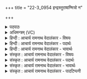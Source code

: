+++
title = "22-3_0954 इन्द्रस्तुराषाण्मित्रो न"

+++
<details><summary>पदपाठः</summary>

इ꣡न्द्रः꣢꣯। तु꣣राषा꣢ट्। मि꣣त्रः꣢। मि꣣। त्रः꣢। न। ज꣣घा꣡न꣢। वृ꣣त्र꣢म्। य꣡तिः꣢꣯। न। बि꣣भे꣡द꣢। ब꣣ल꣢म्। भृ꣡गुः꣢꣯। न। स꣣साहे꣢। श꣡त्रू꣢꣯न्। म꣡दे꣢꣯। सो꣡म꣢꣯स्य। ९५४।
</details>

<details><summary>अधिमन्त्रम् (VC)</summary>

- इन्द्रः
- पावकोऽग्निर्बार्हस्पत्यो वा, गृहपतियविष्ठौ सहसः पुत्रावन्यतरो वा
- बृहती
- मध्यमः
</details>

<details><summary>हिन्दी : आचार्य रामनाथ वेदालंकार - विषयः</summary>

अगले मन्त्र में जीवात्मा के कार्यों का वर्णन है।
</details>

<details><summary>हिन्दी : आचार्य रामनाथ वेदालंकार - पदार्थः</summary>

पदार्थान्वयभाषाः -  (इन्द्रः) मनुष्य का आत्मा (मित्रः न) सूर्य के समान (तुराषाट्) शीघ्रता के साथ विघ्नों को पराजित करता है, (यतिः न) संन्यासी के समान (वृत्रम्) पाप, दुर्व्यसन आदि को (जघान) नष्ट करता है, (भृगुः न) तपस्वी के समान (बलम्) आच्छादक अज्ञान को (बि भेद) छिन्न-भिन्न करता है और (सोमस्य) वीररस के (मदे) उत्साह में (शत्रून्) आन्तरिक तथा बाह्य शत्रुओं को (ससहे) परास्त करता है ॥३॥ यहाँ मालोपमा अलङ्कार है ॥३॥
</details>

<details><summary>हिन्दी : आचार्य रामनाथ वेदालंकार - भावार्थः</summary>

भावार्थभाषाः -  वीररस के मद में मनुष्य का आत्मा सब अज्ञान, विघ्न, पाप आदियों को पराजित करने में समर्थ हो जाता है ॥३॥ इस खण्ड में परमात्मा और जीवात्मा के विषय का वर्णन होने से इस खण्ड की पूर्व खण्ड के साथ सङ्गति जाननी चाहिए ॥ पञ्चम अध्याय में सप्तम खण्ड समाप्त ॥ पञ्चम अध्याय समाप्त ॥ तृतीय प्रपाठक में प्रथम अर्ध समाप्त ॥
</details>

<details><summary>संस्कृत : आचार्य रामनाथ वेदालंकार - विषयः</summary>

अथ जीवात्मनः कार्याणि वर्ण्यन्ते।
</details>

<details><summary>संस्कृत : आचार्य रामनाथ वेदालंकार - पदार्थः</summary>

पदार्थान्वयभाषाः -  (इन्द्रः) मनुष्यस्यात्मा (मित्रः न) सूर्यः इव (तुराषाट्) सत्वरं विघ्नानां पराजेता भवति। [छन्दसि सहः अ० ३।२।६३ इति सहेर्ण्विः प्रत्ययः। ‘सहेः साढः सः।’ अ० ८।३।५६ इति षत्वम्। तूरं तुर्णं सहते अभिभवति विघ्नादीनिति तुराषाट्।] (यतिः न) संन्यासी इव (वृत्रं) पापदुर्व्यसनादिकं (जघान) हन्ति। (भृगुः न) तपस्वी इव। [भृज्जति तपसा शरीरमिति भृगुः। भ्रस्ज पाके धातोः ‘प्रथिम्रदिभ्रस्जां सम्प्रसारणं सलोपश्च उ० १।२८’ इति कुः प्रत्ययो धातोः सकारस्य लोपश्च] (बलम्) आच्छादकम् अज्ञानम्। [बल संवरणे।] (बिभेद) भिनत्ति। अपि च (सोमस्य) वीररसस्य (मदे) उत्साहे (शत्रून्) आन्तरान् बाह्यांश्च रिपून् (ससहे) अभिभवति। [जघान, बिभेद, ससाहे इति सर्वत्र वर्तमानेऽर्थे लिट्] ॥३॥ अत्र मालोपमालङ्कारः ॥३॥
</details>

<details><summary>संस्कृत : आचार्य रामनाथ वेदालंकार - भावार्थः</summary>

भावार्थभाषाः -  वीररसस्य मदे मनुष्यस्यात्मा निखिलान्यज्ञानविघ्नपापादीनि पराजेतुं प्रभवति ॥३॥ अस्मिन् खण्डे परमात्मजीवात्मनोर्विषयस्य वर्णनादेतत्खण्डस्य पूर्वखण्डेन संगतिर्वेद्या ॥
</details>

<details><summary>संस्कृत : आचार्य रामनाथ वेदालंकार - पादटिप्पनी</summary>

टिप्पणी:   १. अथ० २।५।३, ‘इन्द्र॑स्तुरा॒षाण्मि॒त्रो वृ॒त्रं यो ज॒घान य॒तीर्न’ इति पूर्वार्धपाठः, उत्तरार्धे ‘ससाहे’ इत्यत्र ‘स॑सहे॒’।
</details>